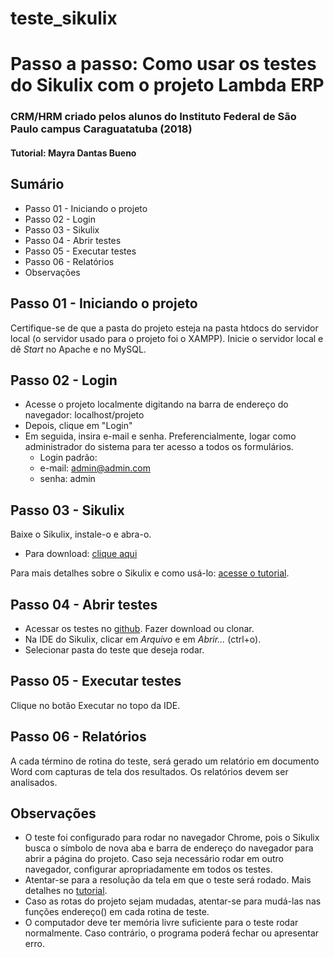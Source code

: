 # teste_sikulix

# Passo a passo: Como usar os testes do Sikulix com o projeto Lambda ERP

### CRM/HRM criado pelos alunos do Instituto Federal de São Paulo campus Caraguatatuba (2018)
#### Tutorial: Mayra Dantas Bueno

## Sumário
- Passo 01 - Iniciando o projeto
- Passo 02 - Login
- Passo 03 - Sikulix
- Passo 04 - Abrir testes
- Passo 05 - Executar testes
- Passo 06 - Relatórios
- Observações

## Passo 01 - Iniciando o projeto
Certifique-se de que a pasta do projeto esteja na pasta htdocs do servidor local (o servidor usado para o projeto foi o XAMPP). Inicie o servidor local e dê _Start_ no Apache e no MySQL.

## Passo 02 - Login
- Acesse o projeto localmente digitando na barra de endereço do navegador: localhost/projeto
- Depois, clique em "Login"
- Em seguida, insira e-mail e senha. Preferencialmente, logar como administrador do sistema para ter acesso a todos os formulários.
  - Login padrão:
  - e-mail: admin@admin.com
  - senha: admin

## Passo 03 - Sikulix
Baixe o Sikulix, instale-o e abra-o.
  - Para download: [clique aqui](http://sikulix.com/)
  
Para mais detalhes sobre o Sikulix e como usá-lo: [acesse o tutorial](https://github.com/baguy/Tutorial_Sikuli/blob/master/tutorial_sikulix.md).

## Passo 04 - Abrir testes
- Acessar os testes no [github](https://github.com/baguy/teste_sikulix). Fazer download ou clonar.
- Na IDE do Sikulix, clicar em _Arquivo_ e em _Abrir..._ (ctrl+o).
- Selecionar pasta do teste que deseja rodar.

## Passo 05 - Executar testes
Clique no botão Executar no topo da IDE.

## Passo 06 - Relatórios
A cada término de rotina do teste, será gerado um relatório em documento Word com capturas de tela dos resultados. Os relatórios devem ser analisados.

## Observações
- O teste foi configurado para rodar no navegador Chrome, pois o Sikulix busca o símbolo de nova aba e barra de endereço do navegador para abrir a página do projeto. Caso seja necessário rodar em outro navegador, configurar apropriadamente em todos os testes.
- Atentar-se para a resolução da tela em que o teste será rodado. Mais detalhes no [tutorial](https://github.com/baguy/Tutorial_Sikuli/blob/master/tutorial_sikulix.md).
- Caso as rotas do projeto sejam mudadas, atentar-se para mudá-las nas funções endereço() em cada rotina de teste.
- O computador deve ter memória livre suficiente para o teste rodar normalmente. Caso contrário, o programa poderá fechar ou apresentar erro.
